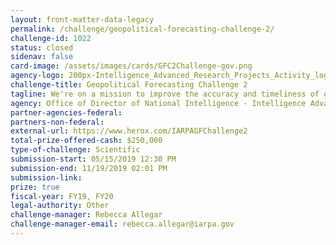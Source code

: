```yaml
---
layout: front-matter-data-legacy
permalink: /challenge/geopolitical-forecasting-challenge-2/
challenge-id: 1022
status: closed
sidenav: false
card-image: /assets/images/cards/GFC2Challenge-gov.png
agency-logo: 200px-Intelligence_Advanced_Research_Projects_Activity_logo.png
challenge-title: Geopolitical Forecasting Challenge 2
tagline: We're on a mission to improve the accuracy and timeliness of geopolitical forecasting.
agency: Office of Director of National Intelligence - Intelligence Advanced Research Project Activity
partner-agencies-federal: 
partners-non-federal: 
external-url: https://www.herox.com/IARPAGFChallenge2
total-prize-offered-cash: $250,000
type-of-challenge: Scientific
submission-start: 05/15/2019 12:30 PM
submission-end: 11/19/2019 02:01 PM
submission-link:  
prize: true
fiscal-year: FY19, FY20
legal-authority: Other
challenge-manager: Rebecca Allegar
challenge-manager-email: rebecca.allegar@iarpa.gov
---
```

